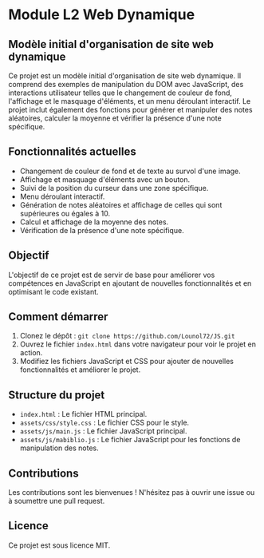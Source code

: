 # Module L2 Web Dynamique

## Modèle initial d'organisation de site web dynamique

Ce projet est un modèle initial d'organisation de site web dynamique. Il comprend des exemples de manipulation du DOM avec JavaScript, des interactions utilisateur telles que le changement de couleur de fond, l'affichage et le masquage d'éléments, et un menu déroulant interactif. Le projet inclut également des fonctions pour générer et manipuler des notes aléatoires, calculer la moyenne et vérifier la présence d'une note spécifique.

## Fonctionnalités actuelles

- Changement de couleur de fond et de texte au survol d'une image.
- Affichage et masquage d'éléments avec un bouton.
- Suivi de la position du curseur dans une zone spécifique.
- Menu déroulant interactif.
- Génération de notes aléatoires et affichage de celles qui sont supérieures ou égales à 10.
- Calcul et affichage de la moyenne des notes.
- Vérification de la présence d'une note spécifique.

## Objectif

L'objectif de ce projet est de servir de base pour améliorer vos compétences en JavaScript en ajoutant de nouvelles fonctionnalités et en optimisant le code existant.

## Comment démarrer

1. Clonez le dépôt : `git clone https://github.com/Lounol72/JS.git`
2. Ouvrez le fichier `index.html` dans votre navigateur pour voir le projet en action.
3. Modifiez les fichiers JavaScript et CSS pour ajouter de nouvelles fonctionnalités et améliorer le projet.

## Structure du projet

- `index.html` : Le fichier HTML principal.
- `assets/css/style.css` : Le fichier CSS pour le style.
- `assets/js/main.js` : Le fichier JavaScript principal.
- `assets/js/mabiblio.js` : Le fichier JavaScript pour les fonctions de manipulation des notes.

## Contributions

Les contributions sont les bienvenues ! N'hésitez pas à ouvrir une issue ou à soumettre une pull request.

## Licence

Ce projet est sous licence MIT.

